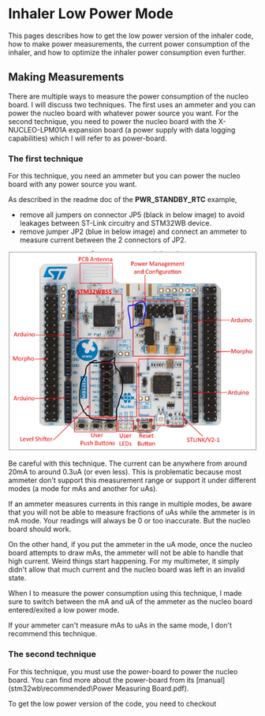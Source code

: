 # Inhaler Low Power Mode

This pages describes how to get the low power version of the inhaler code, how to make power measurements, the current power consumption of the inhaler, and how to optimize the inhaler power consumption even further.

## Making Measurements

There are multiple ways to measure the power consumption of the nucleo board. I will discuss two techniques. The first uses an ammeter and you can power the nucleo board with whatever power source you want. For the second technique, you need to power the nucleo board with the X-NUCLEO-LPM01A expansion board (a power supply with data logging capabilities) which I will refer to as power-board.

### The first technique

For this technique, you need an ammeter but you can power the nucleo board with any power source you want.

As described in the readme doc of the **PWR_STANDBY_RTC** example,
- remove all jumpers on connector JP5 (black in below image) to avoid leakages between ST-Link circuitry and STM32WB device.
- remove jumper JP2 (blue in below image) and connect an ammeter to measure current between the 2 connectors of JP2.

![Nucleo board JP5 and JP2](pics\nucleo_jp5_jp2.png)

Be careful with this technique. The current can be anywhere from around 20mA to around 0.3uA (or even less). This is problematic because most ammeter don't support this measurement range or support it under different modes (a mode for mAs and another for uAs).

If an ammeter measures currents in this range in multiple modes, be aware that you will not be able to measure fractions of uAs while the ammeter is in mA mode. Your readings will always be 0 or too inaccurate. But the nucleo board should work.

On the other hand, if you put the ammeter in the uA mode, once the nucleo board attempts to draw mAs, the ammeter will not be able to handle that high current. Weird things start happening. For my multimeter, it simply didn't allow that much current and the nucleo board was left in an invalid state.

When I to measure the power consumption using this technique, I made sure to switch between the mA and uA of the ammeter as the nucleo board entered/exited a low power mode.

If your ammeter can't measure mAs to uAs in the same mode, I don't recommend this technique.

### The second technique

For this technique, you must use the power-board to power the nucleo board. You can find more about the power-board from its [manual](stm32wb\recommended\Power Measuring Board.pdf).











To get the low power version of the code, you need to checkout 